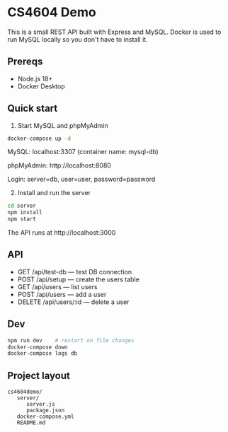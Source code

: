 # CS4604 Demo

This is a small REST API built with Express and MySQL. Docker is used to run MySQL locally so you don't have to install it.

## Prereqs

- Node.js 18+
- Docker Desktop

## Quick start

1. Start MySQL and phpMyAdmin

```bash
docker-compose up -d
```

MySQL: localhost:3307 (container name: mysql-db)

phpMyAdmin: http://localhost:8080

Login: server=db, user=user, password=password

2. Install and run the server

```bash
cd server
npm install
npm start
```

The API runs at http://localhost:3000

## API

- GET /api/test-db — test DB connection
- POST /api/setup — create the users table
- GET /api/users — list users
- POST /api/users — add a user
- DELETE /api/users/:id — delete a user

## Dev

```bash
npm run dev    # restart on file changes
docker-compose down
docker-compose logs db
```

## Project layout

```
cs4604demo/
   server/
      server.js
      package.json
   docker-compose.yml
   README.md
```
